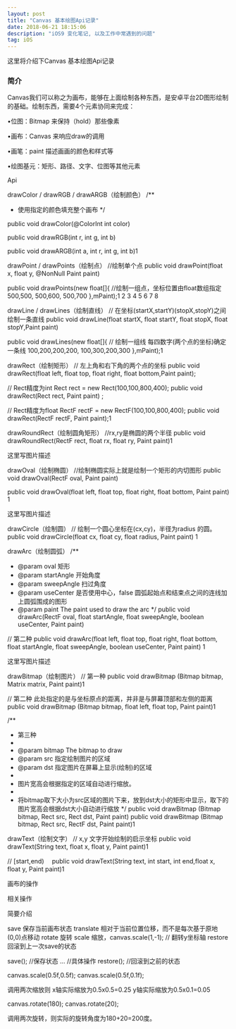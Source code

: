 ```yaml
---
layout: post
title: "Canvas 基本绘图Api记录"
date: 2018-06-21 18:15:06 
description: "iOS9 变化笔记, 以及工作中常遇到的问题"
tag: iOS
---
```



这里将介绍下Canvas 基本绘图Api记录
     

### 简介

Canvas我们可以称之为画布，能够在上面绘制各种东西，是安卓平台2D图形绘制的基础。绘制东西，需要4个元素协同来完成：

•位图：Bitmap 来保持（hold）那些像素


•画布：Canvas 来响应draw的调用


•画笔：paint 描述画画的颜色和样式等


•绘图基元：矩形、路径、文字、位图等其他元素



Api


drawColor / drawRGB / drawARGB（绘制颜色）
 /**
  * 使用指定的颜色填充整个画布
  */

  public void drawColor(@ColorInt int color)

  public void drawRGB(int r, int g, int b)

  public void drawARGB(int a, int r, int g, int b)1


drawPoint / drawPoints（绘制点）
//绘制单个点
public void drawPoint(float x, float y, @NonNull Paint paint)

public void drawPoints(new float[]{          //绘制一组点，坐标位置由float数组指定
      500,500,
      500,600,
      500,700
},mPaint);1
2
3
4
5
6
7
8


drawLine / drawLines（绘制直线） 
 // 在坐标(startX,startY)(stopX,stopY)之间绘制一条直线
 public void drawLine(float startX, float startY, float stopX, float stopY,Paint paint)

 public void drawLines(new float[]{               // 绘制一组线 每四数字(两个点的坐标)确定一条线
    100,200,200,200,
    100,300,200,300
  },mPaint);1



drawRect（绘制矩形）
// 左上角和右下角的两个点的坐标
public void drawRect(float left, float top, float right, float bottom,Paint paint);

// Rect精度为int
Rect rect = new Rect(100,100,800,400);
public void drawRect(Rect rect, Paint paint) ;

// Rect精度为float
RectF rectF = new RectF(100,100,800,400);
public void drawRect(RectF rectF, Paint paint);1



drawRoundRect（绘制圆角矩形）
//rx,ry是椭圆的两个半径
public void drawRoundRect(RectF rect, float rx, float ry, Paint paint)1



这里写图片描述

drawOval（绘制椭圆）
//绘制椭圆实际上就是绘制一个矩形的内切图形
public void drawOval(RectF oval, Paint paint)

public void drawOval(float left, float top, float right, float bottom, Paint paint) 1



这里写图片描述

drawCircle（绘制圆）
// 绘制一个圆心坐标在(cx,cy)，半径为radius 的圆。
public void drawCircle(float cx, float cy, float radius, Paint paint)  1



drawArc（绘制圆弧）
/**
* @param oval        矩形
* @param startAngle  开始角度
* @param sweepAngle  扫过角度
* @param useCenter   是否使用中心，false 圆弧起始点和结束点之间的连线加上圆弧围成的图形
* @param paint       The paint used to draw the arc
*/
public void drawArc(RectF oval, float startAngle, float sweepAngle, boolean useCenter, Paint paint)

// 第二种
public void drawArc(float left, float top, float right, float bottom, float startAngle,
            float sweepAngle, boolean useCenter, Paint paint) 1

这里写图片描述

drawBitmap（绘制图片）
// 第一种
public void drawBitmap (Bitmap bitmap, Matrix matrix, Paint paint)1


// 第二种 此处指定的是与坐标原点的距离，并非是与屏幕顶部和左侧的距离
public void drawBitmap (Bitmap bitmap, float left, float top, Paint paint)1


/**
*  第三种
*
* @param bitmap The bitmap to draw
* @param src   指定绘制图片的区域
* @param dst   指定图片在屏幕上显示(绘制)的区域
* 
* 图片宽高会根据指定的区域自动进行缩放。
* 
* 将bitmap取下大小为src区域的图片下来，放到dst大小的矩形中显示，取下的图片宽高会根据dst大小自动进行缩放
*/
public void drawBitmap (Bitmap bitmap, Rect src, Rect dst, Paint paint)
public void drawBitmap (Bitmap bitmap, Rect src, RectF dst, Paint paint)1



drawText（绘制文字）
// x,y 文字开始绘制的启示坐标
public void drawText(String text, float x, float y, Paint paint)1


// [start,end)　
public void drawText(String text, int start, int end,float x, float y, Paint paint)1



画布的操作


相关操作

简要介绍


save 保存当前画布状态 
translate 相对于当前位置位移，而不是每次基于原地(0,0)点移动 
rotate 旋转 
scale 缩放，canvas.scale(1,-1); // 翻转y坐标轴 
restore 回滚到上一次save的状态 


save(); //保存状态 
… //具体操作 
restore(); //回滚到之前的状态


canvas.scale(0.5f,0.5f); 
 canvas.scale(0.5f,0.1f);

调用两次缩放则 x轴实际缩放为0.5x0.5=0.25 y轴实际缩放为0.5x0.1=0.05


canvas.rotate(180); 
 canvas.rotate(20);

调用两次旋转，则实际的旋转角度为180+20=200度。
